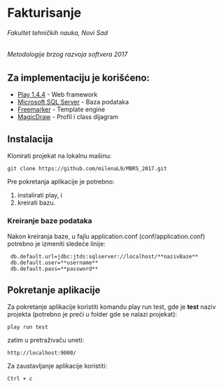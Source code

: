 # Fakturisanje
###### Fakultet tehničkih nauka, Novi Sad
###### Metodologije brzog razvoja softvera 2017

## Za implementaciju je korišćeno:
* [Play 1.4.4](https://www.playframework.com/download) - Web framework
* [Microsoft SQL Server](https://www.microsoft.com/en-gb/sql-server/sql-server-downloads) - Baza podataka
* [Freemarker](https://freemarker.apache.org/index.html) - Template engine
* [MagicDraw](https://www.nomagic.com/products/magicdraw) - Profil i class dijagram

## Instalacija
Klonirati projekat na lokalnu mašinu:
```
git clone https://github.com/milenaL9/MBRS_2017.git
```

Pre pokretanja aplikacije je potrebno:
1. instalirati play, i
2. kreirati bazu.

### Kreiranje baze podataka
Nakon kreiranja baze, u fajlu application.conf (conf/application.conf) potrebno je izmeniti sledeće linije:
```
 db.default.url=jdbc:jtds:sqlserver://localhost/**nazivBaze**
 db.default.user=**username**
 db.default.pass=**password**
 ```

## Pokretanje aplikacije
Za pokretanje aplikacije koristiti komandu play run test, gde je **test** naziv projekta (potrebno je preći u folder gde se nalazi projekat):
```
play run test
```

zatim u pretraživaču uneti:
```
http://localhost:9000/
```

Za zaustavljanje aplikacije koristiti:
```
Ctrl + c
```
